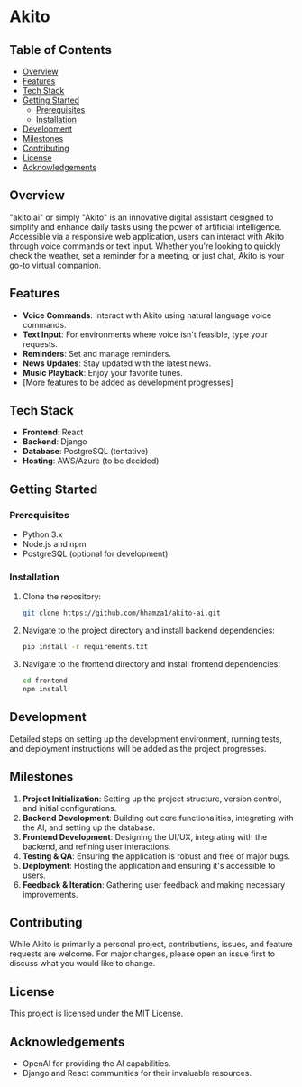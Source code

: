 # Akito

## Table of Contents

- [Overview](#overview)
- [Features](#features)
- [Tech Stack](#tech-stack)
- [Getting Started](#getting-started)
  - [Prerequisites](#prerequisites)
  - [Installation](#installation)
- [Development](#development)
- [Milestones](#milestones)
- [Contributing](#contributing)
- [License](#license)
- [Acknowledgements](#acknowledgements)

## Overview

"akito.ai" or simply "Akito" is an innovative digital assistant designed to simplify and enhance daily tasks using the power of artificial intelligence. Accessible via a responsive web application, users can interact with Akito through voice commands or text input. Whether you're looking to quickly check the weather, set a reminder for a meeting, or just chat, Akito is your go-to virtual companion.

## Features

- **Voice Commands**: Interact with Akito using natural language voice commands.
- **Text Input**: For environments where voice isn't feasible, type your requests.
- **Reminders**: Set and manage reminders.
- **News Updates**: Stay updated with the latest news.
- **Music Playback**: Enjoy your favorite tunes.
- [More features to be added as development progresses]

## Tech Stack

- **Frontend**: React
- **Backend**: Django
- **Database**: PostgreSQL (tentative)
- **Hosting**: AWS/Azure (to be decided)

## Getting Started

### Prerequisites

- Python 3.x
- Node.js and npm
- PostgreSQL (optional for development)

### Installation

1. Clone the repository:
   ```bash
   git clone https://github.com/hhamza1/akito-ai.git
   ```
2. Navigate to the project directory and install backend dependencies:
   ```bash
   pip install -r requirements.txt
   ```
3. Navigate to the frontend directory and install frontend dependencies:
   ```bash
   cd frontend
   npm install
   ```

## Development

Detailed steps on setting up the development environment, running tests, and deployment instructions will be added as the project progresses.

## Milestones

1. **Project Initialization**: Setting up the project structure, version control, and initial configurations.
2. **Backend Development**: Building out core functionalities, integrating with the AI, and setting up the database.
3. **Frontend Development**: Designing the UI/UX, integrating with the backend, and refining user interactions.
4. **Testing & QA**: Ensuring the application is robust and free of major bugs.
5. **Deployment**: Hosting the application and ensuring it's accessible to users.
6. **Feedback & Iteration**: Gathering user feedback and making necessary improvements.

## Contributing

While Akito is primarily a personal project, contributions, issues, and feature requests are welcome. For major changes, please open an issue first to discuss what you would like to change.

## License

This project is licensed under the MIT License.

## Acknowledgements

- OpenAI for providing the AI capabilities.
- Django and React communities for their invaluable resources.